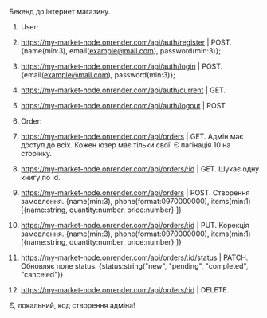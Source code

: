Бекенд до інтернет магазину.

1. User:
1. https://my-market-node.onrender.com/api/auth/register | POST. {name(min:3), email(example@mail.com), password(min:3)};
1. https://my-market-node.onrender.com/api/auth/login | POST. {email(example@mail.com), password(min:3)};
1. https://my-market-node.onrender.com/api/auth/current | GET.
1. https://my-market-node.onrender.com/api/auth/logout | POST.

1. Order:
1. https://my-market-node.onrender.com/api/orders | GET. Адмін має доступ до всіх. Кожен юзер має тільки свої. Є пагінація 10 на сторінку.
1. https://my-market-node.onrender.com/api/orders/:id | GET. Шукає одну книгу по id.
1. https://my-market-node.onrender.com/api/orders | POST. Створення замовлення. {name(min:3), phone(format:0970000000), items(min:1)[{name:string, quantity:number, price:number} ]}
1. https://my-market-node.onrender.com/api/orders/:id | PUT. Корекція замовлення. {name(min:3), phone(format:0970000000), items(min:1)[{name:string, quantity:number, price:number} ]}
1. https://my-market-node.onrender.com/api/orders/:id/status | PATCH. Обновляє поле status. {status:string("new", "pending", "completed", "canceled")}
1. https://my-market-node.onrender.com/api/orders/:id | DELETE.

Є, локальний, код створення адміна!
